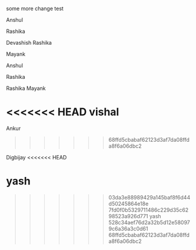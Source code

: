 some more change
test





Anshul

Rashika



Devashish
Rashika

Mayank



Anshul



Rashika



Rashika
Mayank

<<<<<<< HEAD
vishal
=======
Ankur
>>>>>>> 68ffd5cbabaf62123d3af7da08ffda8f6a06dbc2




Digbijay
<<<<<<< HEAD

yash
=======
>>>>>>> 03da3e88989429a145baf8f6d44d50245864e18e
>>>>>>> 7fd0f0b5329711486c229d35c6298523a926d771
yash
>>>>>>> 528c34aef76d2a32b5d12e580979c6a36a3c0d61
>>>>>>> 68ffd5cbabaf62123d3af7da08ffda8f6a06dbc2
